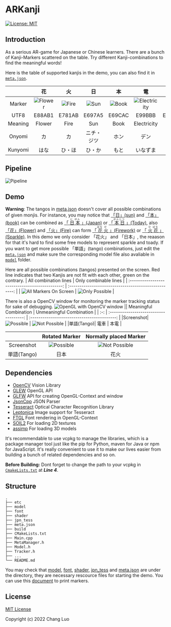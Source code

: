 
# ARKanji 
[![License: MIT](https://img.shields.io/badge/License-MIT-yellow.svg)](https://opensource.org/licenses/MIT)

## Introduction 
As a serious AR-game for Japanese or Chinese learners. 
There are a bunch of Kanji-Markers scattered on the table. 
Try different Kanji-combinations to find the meaningful words!

Here is the table of supported kanjis in the demo, you can also find it in [`meta.json`](meta.json).

|         |            花             |          火           |         日          |          本           |                 電                  |         車          |
| :-----: | :-----------------------: | :-------------------: | :-----------------: | :-------------------: | :---------------------------------: | :-----------------: |
| Marker  | ![Flower](etc/flower.png) | ![Fire](etc/fire.png) | ![Sun](etc/sun.png) | ![Book](etc/book.png) | ![Electricity](etc/electricity.png) | ![Car](etc/car.png) |
|  UTF8   |          E88AB1           |        E781AB         |       E697A5        |        E69CAC         |               E99BBB                |       E8BB8A        |
| Meaning |          Flower           |         Fire          |         Sun         |         Book          |             Electricity             |         Car         |
| Onyomi  |            カ             |          カ           |     ニチ・ジツ      |         ホン          |                デン                 |        シャ         |
| Kunyomi |           はな            |        ひ・ほ         |       ひ・か        |         もと          |              いなずま               |       くるま        |

## Pipeline

![Pipeline](etc/ARKanji_Pipeline.png)

## Demo

**Warning**: The tangos in [meta.json](meta.json) doesn't cover all possible combinations of given monjis. For instance, you may notice that <ins>「日」(sun)</ins> and
<ins>「本」(book)</ins> can be combined as <ins>「<ruby>
  日 <rp>(</rp><rt>に</rt><rp>)</rp>
  本 <rp>(</rp><rt>ほん</rt><rp>)</rp>
</ruby>」(Japan)</ins> or <ins>「<ruby>
  本 <rp>(</rp><rt>ほん</rt><rp>)</rp>
  日 <rp>(</rp><rt>じつ</rt><rp>)</rp>
</ruby>」(Today)</ins>, also <ins>「花」(Flower)</ins> and
<ins>「火」(Fire)</ins> can form <ins>「<ruby>
  花 <rp>(</rp><rt>はな</rt><rp>)</rp>
  火 <rp>(</rp><rt>び</rt><rp>)</rp>
</ruby>」(Firework)</ins> or <ins>「<ruby>
  火 <rp>(</rp><rt>ひ</rt><rp>)</rp>
  花 <rp>(</rp><rt>ばな</rt><rp>)</rp>
</ruby>」(Sparkle)</ins>. In this demo we only consider 「花火」 and 「日本」, the reaason for that it's hard to find some free models to represent sparkle and toady. If you want to get more possible 「単語」(tango) combinations, just edit the [`meta.json`](meta.json) and make sure the corresponding model file also avaliable in [`model`](model/) folder.

Here are all possible combinations (tangos) presented on the screen. Red line indicates that two Kanjis are not fit with each other, green on the contrary.
|              All combination lines              |                 Only combinable lines                 |
| :---------------------------------------------: | :---------------------------------------------------: |
| ![All Markers On Screen](etc/all_on_screen.png) | ![Only Possible](etc/all_on_screen_only_possible.png) |



There is also a OpenCV window for monitoring the marker tracking status for sake of debugging.
![OpenGL with OpenCV window](etc/OpenGL_OpenCV_display.png)
||         Meaningful Combination         |           Unmeaningful Combination           |
| :-: | :------------------------------------: | :------------------------------------------: |
|Screenshot| ![Possible](etc/densya_meaningful.png) | ![Not Possible](etc/denhon_unmeaninggul.jpg) |
|単語(Tango)|                  電車                  |                     本電                     |

| |            Rotated Marker            |      Normally placed Marker       |
|:-:| :----------------------------------: | :-------------------------------: |
|Screenshot| ![Possible](etc/rotation_marker.png) | ![Not Possible](etc/firework.png) |
|単語(Tango)| 日本 | 花火 |


## Dependencies 

- [OpenCV](https://opencv.org/) Vision Library
- [GLEW](http://glew.sourceforge.net/) OpenGL API
- [GLFW](https://www.glfw.org/) API for creating OpenGL-Context and window
- [JsonCpp](https://github.com/open-source-parsers/jsoncpp) JSON Parser 
- [Tesseract](https://github.com/tesseract-ocr/tesseract) Optical Character Recognition Library
- [Leptonica](https://github.com/DanBloomberg/leptonica) Image support for Tesseract
- [FTGL](https://github.com/ulrichard/ftgl) Font rendering in OpenGL-Context
- [SOIL2](https://github.com/SpartanJ/SOIL2) For loading 2D textures
- [assimp](https://github.com/assimp/assimp) For loading 3D models

It's recommendable to use vcpkg to manage the libraries, which is a package manager tool just like the pip for Python, maven for Java or npm for JavaScript. It's really convenient to use it to make our lives easier from building a bunch of related dependencies and so on.

**Before Building:** Dont forget to change the path to your vcpkg in [`CmakeLists.txt`](CMakeLists.txt) at ***Line 4***.

## Structure
```
.
├── etc
├── model
├── font
├── shader
├── jpn_tess
├── meta.json
├── build
├── CMakeLists.txt
├── Main.cpp
├── MetaManager.h
├── Model.h
├── Tracker.h
├── ...
└── README.md
```

You may check that [model](model/), [font](font/), [shader](shader/), [jpn_tess](jpn_tess) and [meta.json](meta.json) are under the directory, they are necessary rescource files for starting the demo. You can use this [document](etc/ARKanji_Markers.docx) to print markers.
## License
[MIT License](./LICENSE)

Copyright (c) 2022 Chang Luo
